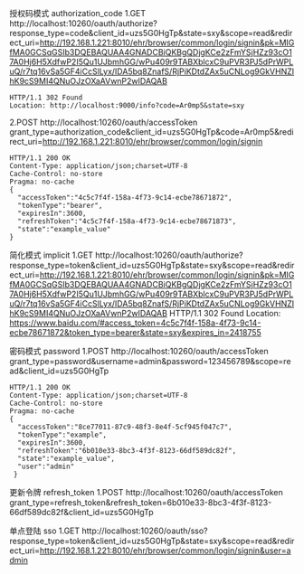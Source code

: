 授权码模式 authorization_code
1.GET http://localhost:10260/oauth/authorize?response_type=code&client_id=uzs5G0HgTp&state=sxy&scope=read&redirect_uri=http://192.168.1.221:8010/ehr/browser/common/login/signin&pk=MIGfMA0GCSqGSIb3DQEBAQUAA4GNADCBiQKBgQDjgKCe2zFmYSjHZz93cO17A0Hj6H5XdfwP2I5Qu1UJbmhGG/wPu409r9TABXblcxC9uPVR3PJ5dPrWPLuQ/r7tq16vSa5GF4iCcSlLyx/IDA5bq8ZnafS/RjPiKDtdZAx5uCNLog9GkVHNZIhK9cS9MI4QNuOJzOXaAVwnP2wIDAQAB

    HTTP/1.1 302 Found
    Location: http://localhost:9000/info?code=Ar0mp5&state=sxy
2.POST  http://localhost:10260/oauth/accessToken
    grant_type=authorization_code&client_id=uzs5G0HgTp&code=Ar0mp5&redirect_uri=http://192.168.1.221:8010/ehr/browser/common/login/signin

    HTTP/1.1 200 OK
    Content-Type: application/json;charset=UTF-8
    Cache-Control: no-store
    Pragma: no-cache
    {
      "accessToken":"4c5c7f4f-158a-4f73-9c14-ecbe78671872",
      "tokenType":"bearer",
      "expiresIn":3600,
      "refreshToken":"4c5c7f4f-158a-4f73-9c14-ecbe78671873",
      "state":"example_value"
    }

简化模式 implicit
1.GET http://localhost:10260/oauth/authorize?response_type=token&client_id=uzs5G0HgTp&state=sxy&scope=read&redirect_uri=http://192.168.1.221:8010/ehr/browser/common/login/signin&pk=MIGfMA0GCSqGSIb3DQEBAQUAA4GNADCBiQKBgQDjgKCe2zFmYSjHZz93cO17A0Hj6H5XdfwP2I5Qu1UJbmhGG/wPu409r9TABXblcxC9uPVR3PJ5dPrWPLuQ/r7tq16vSa5GF4iCcSlLyx/IDA5bq8ZnafS/RjPiKDtdZAx5uCNLog9GkVHNZIhK9cS9MI4QNuOJzOXaAVwnP2wIDAQAB
    HTTP/1.1 302 Found
    Location: https://www.baidu.com/#access_token=4c5c7f4f-158a-4f73-9c14-ecbe78671872&token_type=bearer&state=sxy&expires_in=2418755
   
密码模式 password
1.POST http://localhost:10260/oauth/accessToken
    grant_type=password&username=admin&password=123456789&scope=read&client_id=uzs5G0HgTp

    HTTP/1.1 200 OK
    Content-Type: application/json;charset=UTF-8
    Cache-Control: no-store
    Pragma: no-cache
    {
      "accessToken":"8ce77011-87c9-48f3-8e4f-5cf945f047c7",
      "tokenType":"example",
      "expiresIn":3600,
      "refreshToken":"6b010e33-8bc3-4f3f-8123-66df589dc82f",
      "state":"example_value",
      "user":"admin"
     }

更新令牌 refresh_token
1.POST http://localhost:10260/oauth/accessToken
    grant_type=refresh_token&refresh_token=6b010e33-8bc3-4f3f-8123-66df589dc82f&client_id=uzs5G0HgTp

单点登陆 sso
1.GET http://localhost:10260/oauth/sso?response_type=token&client_id=uzs5G0HgTp&state=sxy&scope=read&redirect_uri=http://192.168.1.221:8010/ehr/browser/common/login/signin&user=admin